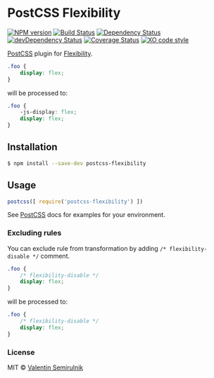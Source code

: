 # PostCSS Flexibility

[![NPM version](https://badge.fury.io/js/postcss-flexibility.svg)](http://badge.fury.io/js/postcss-flexibility)
[![Build Status](https://travis-ci.org/7rulnik/postcss-flexibility.svg)](https://travis-ci.org/7rulnik/postcss-flexibility)
[![Dependency Status](https://david-dm.org/7rulnik/postcss-flexibility.svg)](https://david-dm.org/7rulnik/postcss-flexibility)
[![devDependency Status](https://david-dm.org/7rulnik/postcss-flexibility/dev-status.svg)](https://david-dm.org/7rulnik/postcss-flexibility#info=devDependencies)
[![Coverage Status](https://coveralls.io/repos/7rulnik/postcss-flexibility/badge.svg)](https://coveralls.io/r/7rulnik/postcss-flexibility)
[![XO code style](https://img.shields.io/badge/code_style-XO-5ed9c7.svg)](https://github.com/xojs/xo)


[PostCSS] plugin for [Flexibility].


```css
.foo {
    display: flex;
}
```
will be processed to:
```css
.foo {
    -js-display: flex;
    display: flex;
}
```

## Installation

```sh
$ npm install --save-dev postcss-flexibility
```

## Usage

```js
postcss([ require('postcss-flexibility') ])
```

See [PostCSS] docs for examples for your environment.

### Excluding rules

You can exclude rule from transformation by adding `/* flexibility-disable */` comment.

```css
.foo {
    /* flexibility-disable */
    display: flex;
}
```
will be processed to:
```css
.foo {
    /* flexibility-disable */
    display: flex;
}
```

### License

MIT © [Valentin Semirulnik](https://twitter.com/7rulnik)

[PostCSS]: https://github.com/postcss/postcss
[Flexibility]: https://github.com/10up/flexibility
